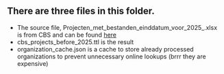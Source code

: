 ## There are three files in this folder.
 - The source file, Projecten_met_bestanden_einddatum_voor_2025_.xlsx is from CBS and can be found [here](https://www.cbs.nl/-/media/cbs-op-maat/zelf-onderzoek-doen/projecten_met_bestanden_einddatum_voor_2025_.xlsx)
 - cbs_projects_before_2025.ttl is the result
 - organization_cache.json is a cache to store already processed organizations to prevent unnecessary online lookups (brrr they are expensive)

